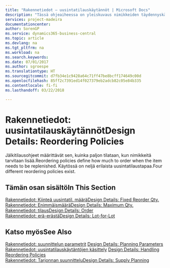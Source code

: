 ```yaml
---
title: "Rakennetiedot – uusintatilauskäytännöt | Microsoft Docs"
description: "Tässä ohjeaiheessa on yleiskuvaus nimikkeiden täydennyskäytännöistä."
services: project-madeira
documentationcenter: 
author: SorenGP
ms.service: dynamics365-business-central
ms.topic: article
ms.devlang: na
ms.tgt_pltfrm: na
ms.workload: na
ms.search.keywords: 
ms.date: 07/01/2017
ms.author: sgroespe
ms.translationtype: HT
ms.sourcegitcommit: d7fb34e1c9428a64c71ff47be8bcff174649c00d
ms.openlocfilehash: 85ff2c7391ed14f027379eb2adcb82c05e84b335
ms.contentlocale: fi-fi
ms.lasthandoff: 03/22/2018

---
```

# <a name="design-details-reordering-policies"></a><span data-ttu-id="3d67d-103">Rakennetiedot: uusintatilauskäytännöt</span><span class="sxs-lookup"><span data-stu-id="3d67d-103">Design Details: Reordering Policies</span></span>
<span data-ttu-id="3d67d-104">Jälkitilausohjeet määrittävät sen, kuinka paljon tilataan, kun nimikkeitä tarvitaan lisää.</span><span class="sxs-lookup"><span data-stu-id="3d67d-104">Reordering policies define how much to order when the item needs to be replenished.</span></span> <span data-ttu-id="3d67d-105">Käytössä on neljä erilaista uusintatilaustapaa.</span><span class="sxs-lookup"><span data-stu-id="3d67d-105">Four different reordering policies exist.</span></span>  

## <a name="in-this-section"></a><span data-ttu-id="3d67d-106">Tämän osan sisältö</span><span class="sxs-lookup"><span data-stu-id="3d67d-106">In This Section</span></span>  
[<span data-ttu-id="3d67d-107">Rakennetiedot: Kiinteä uusintatil. määrä</span><span class="sxs-lookup"><span data-stu-id="3d67d-107">Design Details: Fixed Reorder Qty.</span></span>](design-details-fixed-reorder-qty.md)  
[<span data-ttu-id="3d67d-108">Rakennetiedot: Enimmäismäärä</span><span class="sxs-lookup"><span data-stu-id="3d67d-108">Design Details: Maximum Qty.</span></span>](design-details-maximum-qty.md)  
[<span data-ttu-id="3d67d-109">Rakennetiedot: tilaus</span><span class="sxs-lookup"><span data-stu-id="3d67d-109">Design Details: Order</span></span>](design-details-order.md)  
[<span data-ttu-id="3d67d-110">Rakennetiedot: erä-erästä</span><span class="sxs-lookup"><span data-stu-id="3d67d-110">Design Details: Lot-for-Lot</span></span>](design-details-lot-for-lot.md)  

## <a name="see-also"></a><span data-ttu-id="3d67d-111">Katso myös</span><span class="sxs-lookup"><span data-stu-id="3d67d-111">See Also</span></span>  
<span data-ttu-id="3d67d-112">[Rakennetiedot: suunnittelun parametrit](design-details-planning-parameters.md) </span><span class="sxs-lookup"><span data-stu-id="3d67d-112">[Design Details: Planning Parameters](design-details-planning-parameters.md) </span></span>  
<span data-ttu-id="3d67d-113">[Rakennetiedot: uusintatilauskäytäntöjen käsittely](design-details-handling-reordering-policies.md) </span><span class="sxs-lookup"><span data-stu-id="3d67d-113">[Design Details: Handling Reordering Policies](design-details-handling-reordering-policies.md) </span></span>  
[<span data-ttu-id="3d67d-114">Rakennetiedot: Tarjonnan suunnittelu</span><span class="sxs-lookup"><span data-stu-id="3d67d-114">Design Details: Supply Planning</span></span>](design-details-supply-planning.md)

